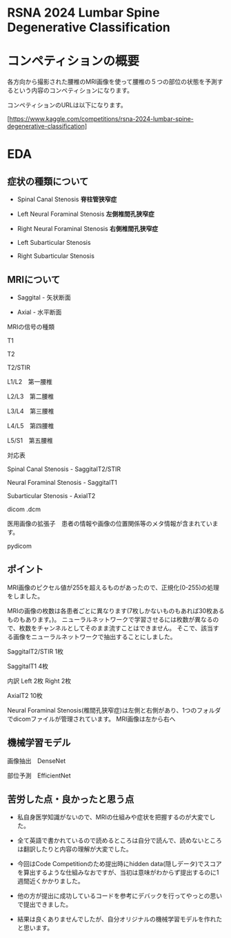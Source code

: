 # RSNA 2024 Lumbar Spine Degenerative Classification

# コンペティションの概要

各方向から撮影された腰椎のMRI画像を使って腰椎の５つの部位の状態を予測するという内容のコンペティションになります。

コンペティションのURLは以下になります。

[https://www.kaggle.com/competitions/rsna-2024-lumbar-spine-degenerative-classification]

# EDA

## 症状の種類について

* Spinal Canal Stenosis **脊柱管狭窄症**

* Left Neural Foraminal Stenosis **左側椎間孔狭窄症**

* Right Neural Foraminal Stenosis **右側椎間孔狭窄症**

* Left Subarticular Stenosis

* Right Subarticular Stenosis 

## MRIについて

* Saggital - 矢状断面

* Axial - 水平断面

MRIの信号の種類

T1

T2

T2/STIR

L1/L2　第一腰椎

L2/L3　第二腰椎

L3/L4　第三腰椎

L4/L5　第四腰椎

L5/S1　第五腰椎

対応表

Spinal Canal Stenosis - SaggitalT2/STIR

Neural Foraminal Stenosis - SaggitalT1

Subarticular Stenosis - AxialT2

dicom .dcm

医用画像の拡張子　患者の情報や画像の位置関係等のメタ情報が含まれています。

pydicom

## ポイント

MRI画像のピクセル値が255を超えるものがあったので、正規化(0-255)の処理をしました。

MRIの画像の枚数は各患者ごとに異なります(7枚しかないものもあれば30枚あるものもあります。)。
ニューラルネットワークで学習させるには枚数が異なるので、枚数をチャンネルとしてそのまま流すことはできません。
そこで、該当する画像をニューラルネットワークで抽出することにしました。

SaggitalT2/STIR 1枚

SaggitalT1 4枚

内訳
Left 2枚
Right 2枚

AxialT2 10枚

Neural Foraminal Stenosis(椎間孔狭窄症)は左側と右側があり、1つのフォルダでdicomファイルが管理されています。
MRI画像は左から右へ

## 機械学習モデル


画像抽出　DenseNet

部位予測　EfficientNet



## 苦労した点・良かったと思う点

* 私自身医学知識がないので、MRIの仕組みや症状を把握するのが大変でした。

* 全て英語で書かれているので読めるところは自分で読んで、読めないところは翻訳したりと内容の理解が大変でした。

* 今回はCode Competitionのため提出時にhidden data(隠しデータ)でスコアを算出するような仕組みなおですが、当初は意味がわからず提出するのに1週間近くかかりました。
* 他の方が提出に成功しているコードを参考にデバックを行ってやっとの思いで提出できました。
* 結果は良くありませんでしたが、自分オリジナルの機械学習モデルを作れたと思います。
